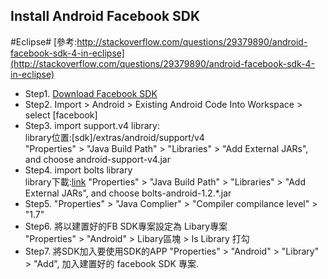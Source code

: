 ## Install Android Facebook SDK ##

#Eclipse#
[參考:http://stackoverflow.com/questions/29379890/android-facebook-sdk-4-in-eclipse](http://stackoverflow.com/questions/29379890/android-facebook-sdk-4-in-eclipse)  

* Step1. [Download Facebook SDK](https://developers.facebook.com/resources/facebook-android-sdk-current.zip)  
* Step2. Import > Android > Existing Android Code Into Workspace > select [facebook]  
* Step3. import support.v4 library:   
library位置:[sdk]/extras/android/support/v4  
"Properties" > "Java Build Path" > "Libraries" > "Add External JARs", and choose android-support-v4.jar  
* Step4. import bolts library  
library下載:[link](http://mvnrepository.com/artifact/com.parse.bolts/bolts-android)
"Properties" > "Java Build Path" > "Libraries" > "Add External JARs", and choose bolts-android-1.2.*.jar 
* Step5. "Properties" > "Java Complier" > "Compiler compilance level" > "1.7"
* Step6. 將以建置好的FB SDK專案設定為 Libary專案  
"Properties" > "Android" > Libary區塊 > Is Library 打勾
* Step7. 將SDK加入要使用SDK的APP
"Properties" > "Android" > "Library" > "Add", 加入建置好的 facebook SDK 專案.


